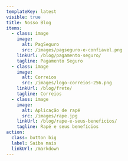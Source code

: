 ```yaml
---
templateKey: latest
visible: true
title: Nosso Blog
items:
  - class: image
    image:
      alt: PagSeguro
      src: /images/pagseguro-e-confiavel.png
    linkUrl: /blog/pagamento-seguro/
    tagline: Pagamento Seguro
  - class: image
    image:
      alt: Correios
      src: /images/logo-correios-256.png
    linkUrl: /blog/frete/
    tagline: Correios
  - class: image
    image:
      alt: Aplicação de rapé
      src: /images/rape.jpg
    linkUrl: /blog/rape-e-seus-beneficios/
    tagline: Rapé e seus benefícios
action:
  class: button big
  label: Saiba mais
  linkUrl: /markdown
---
```


